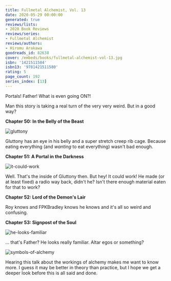 ```yaml
---
title: Fullmetal Alchemist, Vol. 13
date: 2020-05-29 00:00:00
generated: true
reviews/lists:
- 2020 Book Reviews
reviews/series:
- Fullmetal Alchemist
reviews/authors:
- Hiromu Arakawa
goodreads_id: 82638
cover: /embeds/books/fullmetal-alchemist-vol-13.jpg
isbn: '1421511584'
isbn13: '9781421511580'
rating: 5
page_count: 192
series_index: [13]
---
```

Portals! Father! What is even going ON?!  

Man this story is taking a real turn of the very very weird. But in a good way?  

<!--more-->

 **Chapter 50: In the Belly of the Beast**  

![gluttony](/embeds/books/attachments/gluttony.png)  

Gluttony has an eye in his belly and a super stretch creep rib cage. Because eating everything (and _wanting_ to eat everything) wasn't bad enough.  

**Chapter 51: A Portal in the Darkness**  

![it-could-work](/embeds/books/attachments/it-could-work.png)  

Well. That's the inside of Gluttony then. But hey! It could work! He made (or at least fixed) a radio way back, didn't he? Isn't there enough material eaten for that to work?  

 **Chapter 52: Lord of the Demon's Lair**  

Roy knows and FPKBradley knows he knows and it's all so weird and confusing.  

**Chapter 53: Signpost of the Soul**  

![he-looks-familiar](/embeds/books/attachments/he-looks-familiar.png)  

... that's Father? He looks really familiar. Altar egos or something?  

![symbols-of-alchemy](/embeds/books/attachments/symbols-of-alchemy.png)  

Hearing this talk about the workings of alchemy makes me want to know more. I guess it may be better in theory than practice, but I hope we get a deeper look before this is all said and done.